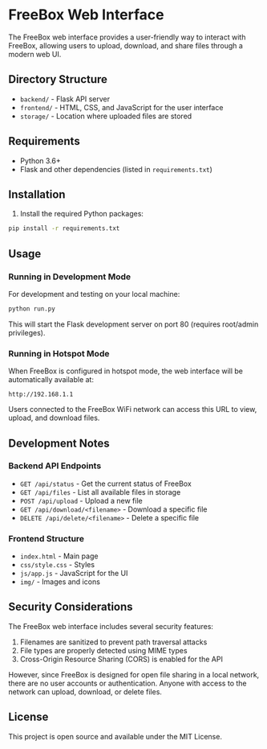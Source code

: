 # FreeBox Web Interface

The FreeBox web interface provides a user-friendly way to interact with FreeBox, allowing users to upload, download, and share files through a modern web UI.

## Directory Structure

- `backend/` - Flask API server
- `frontend/` - HTML, CSS, and JavaScript for the user interface
- `storage/` - Location where uploaded files are stored

## Requirements

- Python 3.6+
- Flask and other dependencies (listed in `requirements.txt`)

## Installation

1. Install the required Python packages:

```bash
pip install -r requirements.txt
```

## Usage

### Running in Development Mode

For development and testing on your local machine:

```bash
python run.py
```

This will start the Flask development server on port 80 (requires root/admin privileges).

### Running in Hotspot Mode

When FreeBox is configured in hotspot mode, the web interface will be automatically available at:

```
http://192.168.1.1
```

Users connected to the FreeBox WiFi network can access this URL to view, upload, and download files.

## Development Notes

### Backend API Endpoints

- `GET /api/status` - Get the current status of FreeBox
- `GET /api/files` - List all available files in storage
- `POST /api/upload` - Upload a new file
- `GET /api/download/<filename>` - Download a specific file
- `DELETE /api/delete/<filename>` - Delete a specific file

### Frontend Structure

- `index.html` - Main page
- `css/style.css` - Styles
- `js/app.js` - JavaScript for the UI
- `img/` - Images and icons

## Security Considerations

The FreeBox web interface includes several security features:

1. Filenames are sanitized to prevent path traversal attacks
2. File types are properly detected using MIME types
3. Cross-Origin Resource Sharing (CORS) is enabled for the API

However, since FreeBox is designed for open file sharing in a local network, there are no user accounts or authentication. Anyone with access to the network can upload, download, or delete files.

## License

This project is open source and available under the MIT License. 